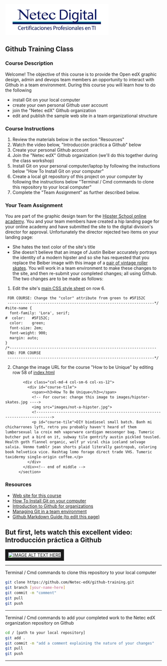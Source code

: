 
![Netec Logo](https://raw.githubusercontent.com/Netec-edX/github-training/master/images/netec-logo.png "Netec Logo")
## Github Training Class

### Course Description
Welcome! The objective of this course is to provide the Open edX graphic design, admin and devops team members an opportunity to interact with Github in a team environment. During this course you will learn how to do the following
* install Git on your local computer
* create your own personal Github user account
* join the "Netec edX" Github organization
* edit and publish the sample web site in a team organizational structure

### Course Instructions
1. Review the materials below in the section "Resources"
2. Watch the video below, "Introducción práctica a Github" below
3. Create your personal Github account
4. Join the "Netec edX" Github organization (we'll do this together during the class workshop)
5. Install Git on your personal computer/laptop by following the instuctions below "How To Install Git on your computer"
6. Create a local git repository of this project on your computer by following the instructions below "Terminal / Cmd commands to clone this repository to your local computer"
7. Complete the "Team Assignment" as further described below.

### Your Team Assignment
You are part of the graphic design team for the [Hipster School online academy](https://netec-edx.github.io/github-training/). You and your team members have created a hip landing page for your online academy and have submitted the site to the digital division's director for approval. Unfortunately the director rejected two items on your landing page:
* She hates the text color of the site's title
* She doesn't believe that an image of Justin Beiber accurately portrays the identity of a modern hipster and so she has requested that you replace the Beiber image with this image of a [pair of vintage roller skates](https://raw.githubusercontent.com/Netec-edX/github-training/master/images/hipster-skates.jpg). You will work in a team environment to make these changes to the site, and then re-submit your completed changes; all using Github. The two changes are to be made as follows:
1. Edit the site's [main CSS style sheet](https://github.com/Netec-edX/github-training/blob/master/css/styles.css) on row 6.

```/*------------------------------------------------------------------
 FOR COURSE: Change the "color" attribute from green to #5F152C
 ------------------------------------------------------------------*/
#site-name {
  font-family: 'Lora', serif;
#  color: 	#5F152C;
  color: 	green;
  font-size: 2em;
  font-weight: 900;
  margin: auto;
}
/*------------------------------------------------------------------
 END: FOR COURSE
 ------------------------------------------------------------------*/
```

2. Change the image URL for the course "How to be Unique" by editing row 58 of [index.html](https://github.com/Netec-edX/github-training/blob/master/index.html)

```      <section id="section-unique">
        <div class="col-md-4 col-sm-6 col-xs-12">
          <div id="course-tile">
            <span><h3>How To Be Unique</h3></span>
            <!-- For course: change this image to images/hipster-skates.jpg ---->
            <img src="images/not-a-hipster.jpg">
            <!----------------------------------------------------------------------------->
            <p id="course-tile">DIY biodiesel small batch. Banh mi chicharrones lyft, retro you probably haven't heard of them lumbersexual la croix meh vaporware cardigan messenger bag. Tumeric butcher put a bird on it, subway tile gentrify austin pickled tousled. Health goth flannel organic, wolf yr viral chia iceland selvage salvia. Venmo tumblr jean shorts plaid literally gastropub, coloring book helvetica vice. Hashtag lomo forage direct trade VHS. Tumeric taxidermy single-origin coffee.</p>
          </div>
        </div><!-- end of middle -->
      </section>
```

### Resources
* [Web site for this course](https://netec-edx.github.io/github-training/ "Awesome Site!")
* [How To Install Git on your computer](https://www.atlassian.com/git/tutorials/install-git)
* [Introduction to Github for organizations](https://github.com/blog/674-introducing-organizations)
* [Managing Git in a team environment](https://www.sitepoint.com/getting-started-git-team-environment/)
* [Github Markdown Guide (to edit this page)](https://github.com/adam-p/markdown-here/wiki/Markdown-Cheatsheet/)


But first, lets watch this excellent video: Introducción práctica a Github
---
<a href="http://www.youtube.com/watch?feature=player_embedded&v=Hd0B_AWv_Y4
" target="_blank"><img src="http://img.youtube.com/vi/Hd0B_AWv_Y4/0.jpg" 
alt="IMAGE ALT TEXT HERE" width="240" height="180" border="10" /></a>

---
Terminal / Cmd commands to clone this repository to your local computer
```Bash
git clone https://github.com/Netec-edX/github-training.git
git branch [your-name-here]
git commit -m "comment"
git pull
git push
```
---
Terminal / Cmd commands to add your completed work to the Netec edX organization repository on Github
```Bash
cd / [path to your local repository]
git add .
git commit -m "add a comment explaining the nature of your changes"
git pull
git push
```
---

